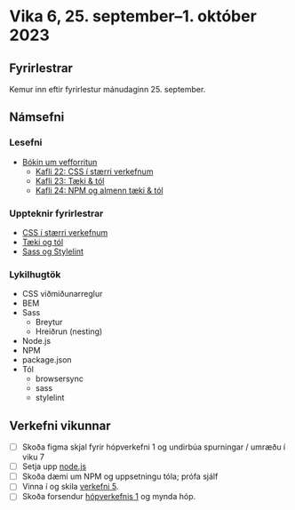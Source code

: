 # Vika 6, 25. september–1. október 2023

## Fyrirlestrar

Kemur inn eftir fyrirlestur mánudaginn 25. september.

## Námsefni

### Lesefni

- [Bókin um vefforritun](https://bok.vefforritun.is/)
  - [Kafli 22: CSS í stærri verkefnum](https://bok.vefforritun.is/22.css-verkefni)
  - [Kafli 23: Tæki & tól](https://bok.vefforritun.is/23.taeki-tol.html)
  - [Kafli 24: NPM og almenn tæki & tól](https://bok.vefforritun.is/24.npm-taeki-tol.html)

### Uppteknir fyrirlestrar

- [CSS í stærri verkefnum](../namsefni/19.css-verkefni/)
- [Tæki og tól](../namsefni/20.taeki-tol/)
- [Sass og Stylelint](../namsefni/21.sass-stylelint/)

### Lykilhugtök

- CSS viðmiðunarreglur
- BEM
- Sass
  - Breytur
  - Hreiðrun (nesting)
- Node.js
- NPM
- package.json
- Tól
  - browsersync
  - sass
  - stylelint

## Verkefni vikunnar

- [ ] Skoða figma skjal fyrir hópverkefni 1 og undirbúa spurningar / umræðu í viku 7
- [ ] Setja upp [node.js](http://nodejs.org/download)
- [ ] Skoða dæmi um NPM og uppsetningu tóla; prófa sjálf
- [ ] Vinna í og skila [verkefni 5](https://github.com/vefforritun/vef1-2023-v5).
- [ ] Skoða forsendur [hópverkefnis 1](https://github.com/vefforritun/vef1-2023-h1) og mynda hóp.
